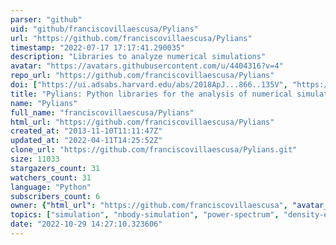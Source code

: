 ```yaml
---
parser: "github"
uid: "github/franciscovillaescusa/Pylians"
url: "https://github.com/franciscovillaescusa/Pylians"
timestamp: "2022-07-17 17:17:41.290035"
description: "Libraries to analyze numerical simulations"
avatar: "https://avatars.githubusercontent.com/u/4404316?v=4"
repo_url: "https://github.com/franciscovillaescusa/Pylians"
doi: ["https://ui.adsabs.harvard.edu/abs/2018ApJ...866..135V", "https://ui.adsabs.harvard.edu/abs/2018ascl.soft11008V/abstract"]
title: "Pylians: Python libraries for the analysis of numerical simulations"
name: "Pylians"
full_name: "franciscovillaescusa/Pylians"
html_url: "https://github.com/franciscovillaescusa/Pylians"
created_at: "2013-11-10T11:11:47Z"
updated_at: "2022-04-11T14:25:52Z"
clone_url: "https://github.com/franciscovillaescusa/Pylians.git"
size: 11033
stargazers_count: 31
watchers_count: 31
language: "Python"
subscribers_count: 6
owner: {"html_url": "https://github.com/franciscovillaescusa", "avatar_url": "https://avatars.githubusercontent.com/u/4404316?v=4", "login": "franciscovillaescusa", "type": "User"}
topics: ["simulation", "nbody-simulation", "power-spectrum", "density-estimation", "bispectrum", "21cm", "python", "cython", "c"]
date: "2022-10-29 14:27:10.323606"
---
```

